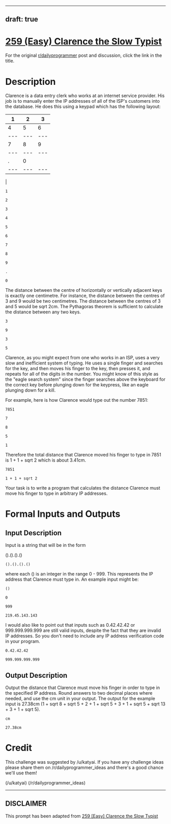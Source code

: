 ---
draft: true
----

# [259 (Easy) Clarence the Slow Typist](https://www.reddit.com/r/dailyprogrammer/comments/4bc3el/20160321_challenge_259_easy_clarence_the_slow/)

For the original [r/dailyprogrammer](https://www.reddit.com/r/dailyprogrammer/) post and discussion, click the link in the title.

# Description
Clarence is a data entry clerk who works at an internet service provider. His job is to manually enter the IP addresses of all of the ISP's customers into the database. He does this using a keypad which has the following layout:


|1|2|3|
| --- | --- | --- |
|4|5|6|
| --- | --- | --- |
|7|8|9|
| --- | --- | --- |
|.|0||
| --- | --- | --- |
|
```
1
```

```
2
```

```
3
```

```
4
```

```
5
```

```
6
```

```
7
```

```
8
```

```
9
```

```
.
```

```
0
```
The distance between the centre of horizontally or vertically adjacent keys is exactly one centimetre. For instance, the distance between the centres of 3 and 9 would be two centimetres. The distance between the centres of 3 and 5 would be sqrt 2cm. The Pythagoras theorem is sufficient to calculate the distance between any two keys.


```
3
```

```
9
```

```
3
```

```
5
```
Clarence, as you might expect from one who works in an ISP, uses a very slow and inefficient system of typing. He uses a single finger and searches for the key, and then moves his finger to the key, then presses it, and repeats for all of the digits in the number. You might know of this style as the "eagle search system" since the finger searches above the keyboard for the correct key before plunging down for the keypress, like an eagle plunging down for a kill.

For example, here is how Clarence would type out the number 7851:


```
7851
```

```
7
```

```
8
```

```
5
```

```
1
```
Therefore the total distance that Clarence moved his finger to type in 7851 is 1 + 1 + sqrt 2 which is about 3.41cm.


```
7851
```

```
1 + 1 + sqrt 2
```
Your task is to write a program that calculates the distance Clarence must move his finger to type in arbitrary IP addresses.

# Formal Inputs and Outputs
## Input Description
Input is a string that will be in the form

().().().()


```
().().().()
```
where each () is an integer in the range 0 - 999. This represents the IP address that Clarence must type in. An example input might be:


```
()
```

```
0
```

```
999
```

```
219.45.143.143
```
I would also like to point out that inputs such as 0.42.42.42 or 999.999.999.999 are still valid inputs, despite the fact that they are invalid IP addresses. So you don't need to include any IP address verification code in your program.


```
0.42.42.42
```

```
999.999.999.999
```
## Output Description
Output the distance that Clarence must move his finger in order to type in the specified IP address. Round answers to two decimal places where needed, and use the cm unit in your output. The output for the example input is 27.38cm (1 + sqrt 8 + sqrt 5 + 2 + 1 + sqrt 5 + 3 + 1 + sqrt 5 + sqrt 13 + 3 + 1 + sqrt 5).


```
cm
```

```
27.38cm
```
# Credit
This challenge was suggested by /u/katyai. If you have any challenge ideas please share them on /r/dailyprogrammer_ideas and there's a good chance we'll use them!

(/u/katyai)
(/r/dailyprogrammer_ideas)

----
## **DISCLAIMER**
This prompt has been adapted from [259 [Easy] Clarence the Slow Typist](https://www.reddit.com/r/dailyprogrammer/comments/4bc3el/20160321_challenge_259_easy_clarence_the_slow/
)
